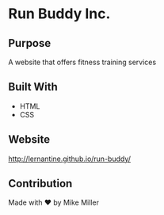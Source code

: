 # Run Buddy Inc.

## Purpose
A website that offers fitness training services

## Built With
* HTML
* CSS

## Website
http://lernantine.github.io/run-buddy/

## Contribution
Made with ❤️ by Mike Miller
